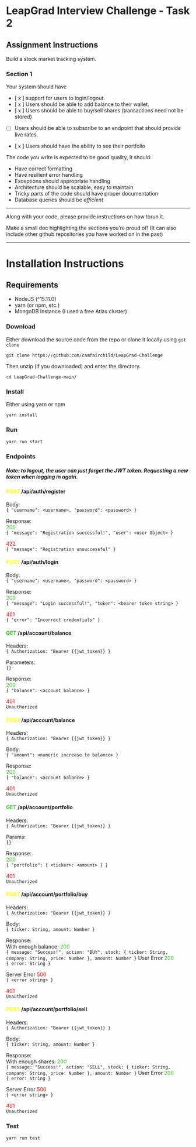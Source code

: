 # LeapGrad Interview Challenge - Task 2
## Assignment Instructions
Build a stock market tracking system.
### Section 1
Your system should have
- [ x ] support for users to login/logout.
- [ x ] Users should be able to add balance to their wallet.
- [ x ] Users should be able to buy/sell shares (transactions need not be stored)
- [ ] Users should be able to subscribe to an endpoint that should provide live rates.
- [ x ] Users should have the ability to see their portfolio
    
The code you write is expected to be good quality, it should:
* Have correct formatting
* Have resilient error handling
* Exceptions should appropriate handling
* Architecture should be scalable, easy to maintain
* Tricky parts of the code should have proper documentation
* Database queries should be *efficient*

-----
Along with your code, please provide instructions on how torun it.

Make a small doc highlighting the sections you’re proud of! (It can also include other github repositories you have worked on in the past)

___
# Installation Instructions
## Requirements
- NodeJS (^15.11.0)
- yarn (or npm, etc.)
- MongoDB Instance (I used a free Atlas cluster)

### Download
Either download the source code from the repo or clone it locally using `git clone`

    git clone https://github.com/camfairchild/LeapGrad-Challenge

Then unzip (if you downloaded) and enter the directory.

    cd LeapGrad-Challenge-main/

### Install
Either using yarn or npm

    yarn install

### Run

    yarn run start

### Endpoints

##### Note: to logout, the user can just forget the JWT token. Requesting a new token when logging in again.

#### <span style="color:yellow">POST</span> /api/auth/register
Body:  
    ```
    {
        "username": <username>,
        "password": <password>
    }
    ```

Response:  
<span style="color:#30c821">200</span>  
    ```
    {
        "message": "Registration successful!",
        "user": <user Object>
    }
    ```

<span style="color:red">422</span>  
    ```
    {
        "message": "Registration unsuccessful"
    }
    ```

#### <span style="color:yellow">POST</span> /api/auth/login
Body:  
    ```
    {
        "username": <username>,
        "password": <password>
    }
    ```

Response:  
<span style="color:#30c821">200</span>  
    ```
    {
        "message": "Login successful!",
        "token": <bearer token string>
    }
    ```

<span style="color:red">401</span>  
    ```
    {
        "error": "Incorrect credentials"
    }
    ```

<!---
#### <span style="color:yellow">POST</span> /api/auth/logout
Headers:  
    ```
    {
        Authorization: "Bearer {{jwt_token}}
    }
    ```

Body:  
    ```
    {}
    ```

Response:  
<span style="color:#30c821">200</span>  
    ```
    {
        "message": "Logout successful!"
    }
    ```

<span style="color:red">401</span>  
    ```
    Unauthorized
    ```
--->

#### <span style="color:#30c821">GET</span> /api/account/balance
Headers:  
    ```
    {
        Authorization: "Bearer {{jwt_token}}
    }
    ```

Parameters:  
    ```
    {}
    ```

Response:  
<span style="color:#30c821">200</span>  
    ```
    {
        "balance": <account balance>
    }
    ```

<span style="color:red">401</span>  
    ```
    Unauthorized
    ```

#### <span style="color:yellow">POST</span> /api/account/balance
Headers:  
    ```
    {
        Authorization: "Bearer {{jwt_token}}
    }
    ```

Body:  
    ```
    {
        "amount": <numeric increase to balance>
    }
    ```

Response:  
<span style="color:#30c821">200</span>  
    ```
    {
        "balance": <account balance>
    }
    ```

<span style="color:red">401</span>  
    ```
    Unauthorized
    ```

#### <span style="color:#30c821">GET</span> /api/account/portfolio
Headers:  
    ```
    {
        Authorization: "Bearer {{jwt_token}}
    }
    ```

Params:  
    ```
    {}
    ```

Response:  
<span style="color:#30c821">200</span>  
    ```
    {
        "portfolio": {
            <ticker>: <amount>
        }
    }
    ```

<span style="color:red">401</span>  
    ```
    Unauthorized
    ```

#### <span style="color:yellow">POST</span> /api/account/portfolio/buy
Headers:  
    ```
    {
        Authorization: "Bearer {{jwt_token}}
    }
    ```

Body:  
    ```
    {
        ticker: String,
        amount: Number
    }
    ```

Response:  
With enough balance:
<span style="color:#30c821">200</span>  
    ```
    {
        message: "Success!",
        action: "BUY",
        stock: {
            ticker: String,
            company: String,
            price: Number
        },
        amount: Number
    }
    ```
User Error
<span style="color:#30c821">200</span>  
    ```
    {
        error: String
    }
    ```

Server Error
<span style="color:red">500</span>  
    ```
    {
        <error string>
    }
    ```

<span style="color:red">401</span>  
    ```
    Unauthorized
    ```

#### <span style="color:yellow">POST</span> /api/account/portfolio/sell
Headers:  
    ```
    {
        Authorization: "Bearer {{jwt_token}}
    }
    ```

Body:  
    ```
    {
        ticker: String,
        amount: Number
    }
    ```

Response:  
With enough shares:
<span style="color:#30c821">200</span>  
    ```
    {
        message: "Success!",
        action: "SELL",
        stock: {
            ticker: String,
            company: String,
            price: Number
        },
        amount: Number
    }
    ```
User Error
<span style="color:#30c821">200</span>  
    ```
    {
        error: String
    }
    ```

Server Error
<span style="color:red">500</span>  
    ```
    {
        <error string>
    }
    ```

<span style="color:red">401</span>  
    ```
    Unauthorized
    ```

### Test

    yarn run test
